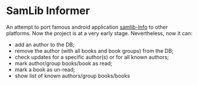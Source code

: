 # SamLib Informer

An attempt to port famous android application [samlib-Info](https://github.com/monakhv/samlib-Info)
to other platforms. Now the project is at a very early stage. Nevertheless, now it can:
  * add an author to the DB;
  * remove the author (with all books and book groups) from the DB;
  * check updates for a specific author(s) or for all known authors;
  * mark author/group books/book as read;
  * mark a book as un-read;
  * show list of known authors/group books/books
